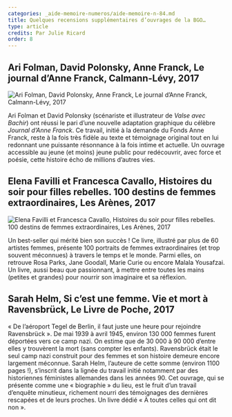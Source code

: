 ```yaml
---
categories: _aide-memoire-numeros/aide-memoire-n-84.md
title: Quelques recensions supplémentaires d’ouvrages de la BGO…
type: article
credits: Par Julie Ricard
order: 8
---
```

## Ari Folman, David Polonsky, Anne Franck, Le journal d’Anne Franck, Calmann-Lévy, 2017



![Ari Folman, David Polonsky, Anne Franck, Le journal d’Anne Franck, Calmann-Lévy, 2017](/assets/uploads/am-84-ari-folman-david-polonsky-le-journal-danne-franck-calmann-levy-2017.jpg)



Ari Folman et David Polonsky (scénariste et illustrateur de _Valse avec Bachir_) ont réussi le pari d’une nouvelle adaptation graphique du célèbre _Journal d’Anne Franck_. Ce travail, initié à la demande du Fonds Anne Franck, reste à la fois très fidèle au texte et témoignage original tout en lui redonnant une puissante résonnance à la fois intime et actuelle. Un ouvrage accessible au jeune (et moins) jeune public pour redécouvrir, avec force et poésie, cette histoire écho de millions d’autres vies.  



## Elena Favilli et Francesca Cavallo, Histoires du soir pour filles rebelles. 100 destins de femmes extraordinaires, Les Arènes, 2017



![Elena Favilli et Francesca Cavallo, Histoires du soir pour filles rebelles. 100 destins de femmes extraordinaires, Les Arènes, 2017](/assets/uploads/am-84-histoire-du-soir-pour-filles-rebelles-100-destin-de-femmes-extraordinaires.jpg)



Un best-seller qui mérité bien son succès ! Ce livre, illustré par plus de 60 artistes femmes, présente 100 portraits de femmes extraordinaires (et trop souvent méconnues) à travers le temps et le monde. Parmi elles, on retrouve Rosa Parks, Jane Goodall, Marie Curie ou encore Malala Yousafzai. Un livre, aussi beau que passionnant, à mettre entre toutes les mains (petites et grandes) pour nourrir son imaginaire et sa réflexion.



## Sarah Helm, Si c’est une femme. Vie et mort à Ravensbrück, Le Livre de Poche, 2017







« De l’aéroport Tegel de Berlin, il faut juste une heure pour rejoindre Ravensbrück ». De mai 1939 à avril 1945, environ 130 000 femmes furent déportées vers ce camp nazi. On estime que de 30 000 à 90 000 d’entre elles y trouvèrent la mort (sans compter les enfants). Ravensbrück était le seul camp nazi construit pour des femmes et son histoire demeure encore largement méconnue. Sarah Helm, l’auteure de cette somme (environ 1100 pages !), s’inscrit dans la lignée du travail initié notamment par des historiennes féministes allemandes dans les années 90. Cet ouvrage, qui se présente comme une « biographie » du lieu, est le fruit d’un travail d’enquête minutieux, richement nourri des témoignages des dernières rescapées et de leurs proches. Un livre dédié « À toutes celles qui ont dit non ».
